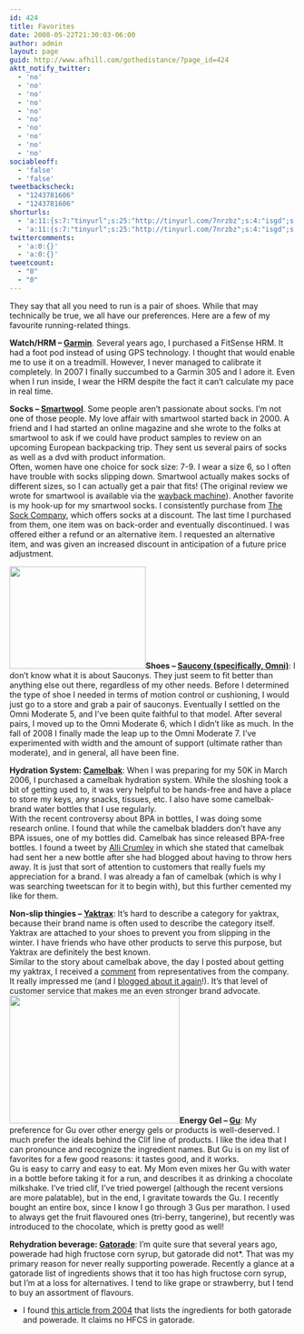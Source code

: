 ```yaml
---
id: 424
title: Favorites
date: 2008-05-22T21:30:03-06:00
author: admin
layout: page
guid: http://www.afhill.com/gothedistance/?page_id=424
aktt_notify_twitter:
  - 'no'
  - 'no'
  - 'no'
  - 'no'
  - 'no'
  - 'no'
  - 'no'
  - 'no'
  - 'no'
  - 'no'
sociableoff:
  - 'false'
  - 'false'
tweetbackscheck:
  - "1243781606"
  - "1243781606"
shorturls:
  - 'a:11:{s:7:"tinyurl";s:25:"http://tinyurl.com/7nrzbz";s:4:"isgd";s:17:"http://is.gd/fInT";s:5:"bitly";s:18:"http://bit.ly/vh1n";s:5:"snipr";s:22:"http://snipr.com/9yajp";s:5:"snurl";s:22:"http://snurl.com/9yajp";s:7:"snipurl";s:24:"http://snipurl.com/9yajp";s:4:"trim";s:17:"http://tr.im/5xat";s:5:"adjix";s:207:"(10 Jan 2008 temporary restriction: API requires valid partnerID or partnerEmail key in request. Contact us if this affects you.) Invalid Adjix request. API documentation @ http://web.adjix.com/AdjixAPI.html";s:4:"advu";s:203:"(10 Jan 2008 temporary restriction: API requires valid partnerID or partnerEmail key in request. Contact us if this affects you.) Invalid Adjix request. API documentation @ http://web.ad.vu/AdjixAPI.html";s:4:"zima";s:19:"http://zi.ma/ef2f69";s:9:"permalink";s:46:"http://www.afhill.com/gothedistance/favorites/";}'
  - 'a:11:{s:7:"tinyurl";s:25:"http://tinyurl.com/7nrzbz";s:4:"isgd";s:17:"http://is.gd/fInT";s:5:"bitly";s:18:"http://bit.ly/vh1n";s:5:"snipr";s:22:"http://snipr.com/9yajp";s:5:"snurl";s:22:"http://snurl.com/9yajp";s:7:"snipurl";s:24:"http://snipurl.com/9yajp";s:4:"trim";s:17:"http://tr.im/5xat";s:5:"adjix";s:207:"(10 Jan 2008 temporary restriction: API requires valid partnerID or partnerEmail key in request. Contact us if this affects you.) Invalid Adjix request. API documentation @ http://web.adjix.com/AdjixAPI.html";s:4:"advu";s:203:"(10 Jan 2008 temporary restriction: API requires valid partnerID or partnerEmail key in request. Contact us if this affects you.) Invalid Adjix request. API documentation @ http://web.ad.vu/AdjixAPI.html";s:4:"zima";s:19:"http://zi.ma/ef2f69";s:9:"permalink";s:46:"http://www.afhill.com/gothedistance/favorites/";}'
twittercomments:
  - 'a:0:{}'
  - 'a:0:{}'
tweetcount:
  - "0"
  - "0"
---
```

They say that all you need to run is a pair of shoes. While that may technically be true, we all have our preferences. Here are a few of my favourite running-related things.

**Watch/HRM &#8211; [Garmin](http://www.garmin.com)**. Several years ago, I purchased a FitSense HRM. It had a foot pod instead of using GPS technology. I thought that would enable me to use it on a treadmill. However, I never managed to calibrate it completely. In 2007 I finally succumbed to a Garmin 305 and I adore it. Even when I run inside, I wear the HRM despite the fact it can&#8217;t calculate my pace in real time.

**Socks &#8211; [Smartwool](http://www.smartwool.com)**. Some people aren&#8217;t passionate about socks. I&#8217;m not one of those people. My love affair with smartwool started back in 2000. A friend and I had started an online magazine and she wrote to the folks at smartwool to ask if we could have product samples to review on an upcoming European backpacking trip. They sent us several pairs of socks as well as a dvd with product information.  
Often, women have one choice for sock size: 7-9. I wear a size 6, so I often have trouble with socks slipping down. Smartwool actually makes socks of different sizes, so I can actually get a pair that fits! (The original review we wrote for smartwool is available via the [wayback machine](http://web.archive.org/web/20001216070000/www.jaggedmag.com/travel_smartwool.html)). Another favorite is my hook-up for my smartwool socks. I consistently purchase from [The Sock Company](http://thesockcompany.com/), which offers socks at a discount. The last time I purchased from them, one item was on back-order and eventually discontinued. I was offered either a refund or an alternative item. I requested an alternative item, and was given an increased discount in anticipation of a future price adjustment. 

[<img src="http://www.afhill.com/gothedistance/wp-content/uploads/2008/11/2415651615_061ddd760b_m.jpg" alt="" title="Saucony" width="240" height="180" class="alignright size-medium wp-image-689" />](http://www.afhill.com/gothedistance/wp-content/uploads/2008/11/2415651615_061ddd760b_m.jpg)**Shoes &#8211; [Saucony (specifically, Omni)](http://www.saucony.com)**: I don&#8217;t know what it is about Sauconys. They just seem to fit better than anything else out there, regardless of my other needs. Before I determined the type of shoe I needed in terms of motion control or cushioning, I would just go to a store and grab a pair of sauconys. Eventually I settled on the Omni Moderate 5, and I&#8217;ve been quite faithful to that model. After several pairs, I moved up to the Omni Moderate 6, which I didn&#8217;t like as much. In the fall of 2008 I finally made the leap up to the Omni Moderate 7. I&#8217;ve experimented with width and the amount of support (ultimate rather than moderate), and in general, all have been fine.

**Hydration System: [Camelbak](http://www.camelbak.com)**: When I was preparing for my 50K in March 2006, I purchased a camelbak hydration system. While the sloshing took a bit of getting used to, it was very helpful to be hands-free and have a place to store my keys, any snacks, tissues, etc. I also have some camelbak-brand water bottles that I use regularly.  
With the recent controversy about BPA in bottles, I was doing some research online. I found that while the camelbak bladders don&#8217;t have any BPA issues, one of my bottles did. Camelbak has since released BPA-free bottles. I found a tweet by [Alli Crumley](http://twitter.com/mrscrumley/statuses/802066643) in which she stated that camelbak had sent her a new bottle after she had blogged about having to throw hers away. It is just that sort of attention to customers that really fuels my appreciation for a brand. I was already a fan of camelbak (which is why I was searching tweetscan for it to begin with), but this further cemented my like for them.

**Non-slip thingies &#8211; [Yaktrax](http://www.yaktrax.com)**: It&#8217;s hard to describe a category for yaktrax, because their brand name is often used to describe the category itself. Yaktrax are attached to your shoes to prevent you from slipping in the winter. I have friends who have other products to serve this purpose, but Yaktrax are definitely the best known.  
Similar to the story about camelbak above, the day I posted about getting my yaktrax, I received a [comment](http://www.afhill.com/gothedistance/2008/03/now-thats-dedication-guy-watching-me-run-by-outside/#comments) from representatives from the company. It really impressed me (and I [blogged about it again](http://www.afhill.com/blog/2008/03/08/a-perfect-example/)!). It&#8217;s that level of customer service that makes me an even stronger brand advocate.  
[<img src="http://www.afhill.com/gothedistance/wp-content/uploads/2008/11/2458427752_37a850c17f-300x225.jpg" alt="" title="Gu, Gatorade and Snickers Marathon Bars" width="300" height="225" class="alignright size-medium wp-image-686" />](http://www.afhill.com/gothedistance/wp-content/uploads/2008/11/2458427752_37a850c17f.jpg)**Energy Gel &#8211; [Gu](http://www.gusports.com/)**: My preference for Gu over other energy gels or products is well-deserved. I much prefer the ideals behind the Clif line of products. I like the idea that I can pronounce and recognize the ingredient names. But Gu is on my list of favorites for a few good reasons: it tastes good, and it works.  
Gu is easy to carry and easy to eat. My Mom even mixes her Gu with water in a bottle before taking it for a run, and describes it as drinking a chocolate milkshake. I&#8217;ve tried clif, I&#8217;ve tried powergel (although the recent versions are more palatable), but in the end, I gravitate towards the Gu. I recently bought an entire box, since I know I go through 3 Gus per marathon. I used to always get the fruit flavoured ones (tri-berry, tangerine), but recently was introduced to the chocolate, which is pretty good as well!

**Rehydration beverage: [Gatorade](http://gatorade.com/)**: I&#8217;m quite sure that several years ago, powerade had high fructose corn syrup, but gatorade did not*. That was my primary reason for never really supporting powerade. Recently a glance at a gatorade list of ingredients shows that it too has high fructose corn syrup, but I&#8217;m at a loss for alternatives. I tend to like grape or strawberry, but I tend to buy an assortment of flavours.

* I found [this article from 2004](http://www.karinya.com/sportsdrinks.htm) that lists the ingredients for both gatorade and powerade. It claims no HFCS in gatorade.